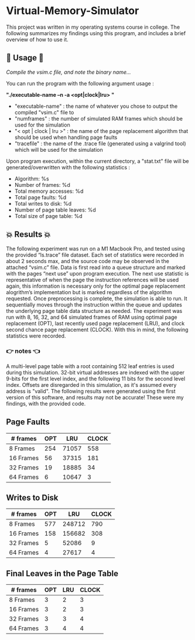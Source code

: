# Virtual-Memory-Simulator
This project was written in my operating systems course in college. The following summarizes my findings using this program, and includes a brief overview of how to use it. 
## 🔌 Usage 🔌
*Compile the vsim.c file, and note the binary name...*

You can run the program with the following argument usage :

**"./executable-name –n <numframes> -a <opt|clock|lru> <tracefile>"**

- "executable-name" : the name of whatever you chose to output the compiled "vsim.c" file to
- "numframes" : the number of simulated RAM frames which should be used for the simulation
- "< opt | clock | lru >" : the name of the page replacement algorithm that should be used when handling page faults
- "tracefile" : the name of the .trace file (generated using a valgrind tool) which will be used for the simulation

Upon program execution, within the current directory, a "stat.txt" file will be generated/overwritten with the following statistics :

- Algorithm: %s
- Number of frames: %d
- Total memory accesses: %d
- Total page faults: %d
- Total writes to disk: %d
- Number of page table leaves: %d
- Total size of page table: %d
## 💥 Results 💥
The following experiment was run on a M1 Macbook Pro, and tested using the provided “ls.trace” file dataset. Each set of statistics were recorded in about 2 seconds max, and the source code may be observed in the attached “vsim.c” file. Data is first read into a queue structure and marked with the pages “next use” upon program execution. The next use statistic is representative of when the page the instruction references will be used again, this information is necessary only for the optimal page replacement alogrithm’s implementation but is marked regardless of the algorithm requested. Once preprocessing is complete, the simulation is able to run. It sequentially moves through the instruction within the queue and updates the underlying page table data structure as needed. The experiment was run with 8, 16, 32, and 64 simulated frames of RAM using optimal page replacement (OPT), last recently used page replacement (LRU), and clock second chance page replacement (CLOCK). With this in mind, the following statistics were recorded.

### 👉 notes 👈
A multi-level page table with a root containing 512 leaf entries is used during this simulation. 32-bit virtual addresses are indexed with the upper 9-bits for the first level index, and the following 11 bits for the second level index. Offsets are disregarded in this simulation, as it's assumed every address is "valid". The following results were generated using the first version of this software, and results may not be accurate! These were my findings, with the provided code. 

## Page Faults
| # frames | OPT | LRU | CLOCK |
| ----------- | ----------- |----------- |----------- |
| 8 Frames | 254 | 71057 | 558 |
| 16 Frames | 56 | 37315 | 181 |
| 32 Frames | 19 | 18885 | 34 |
| 64 Frames | 6 | 10647 | 3 |
## Writes to Disk
| # frames | OPT | LRU | CLOCK |
| ----------- | ----------- |----------- |----------- |
| 8 Frames | 577 | 248712 | 790 |
| 16 Frames | 158 | 156682 | 308 |
| 32 Frames | 5 | 52086 | 9 |
| 64 Frames | 4 | 27617 | 4 |
## Final Leaves in the Page Table
| # frames | OPT | LRU | CLOCK |
| ----------- | ----------- |----------- |----------- |
| 8 Frames | 3 | 2 | 3 |
| 16 Frames | 3 | 2 | 3 |
| 32 Frames | 3 | 3 | 4 |
| 64 Frames | 3 | 4 | 4 |






